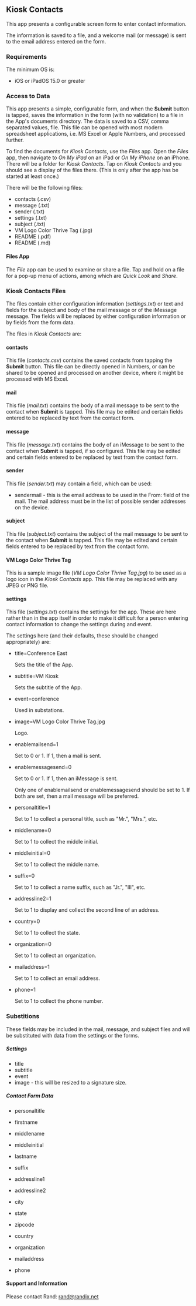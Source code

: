 ## Kiosk Contacts
This app presents a configurable screen form to enter contact information.

The information is saved to a file, and a welcome mail (or message) is sent to the email address entered on the form.

### Requirements
The minimum OS is:

 - iOS or iPadOS 15.0 or greater

### Access to Data

This app presents a simple, configurable form, and when the **Submit** button is tapped, saves the information in the form (with no validation) to a file in the App's documents directory. The data is saved to a CSV, comma separated values, file. This file can be opened with most modern spreadsheet applications, i.e. MS Excel or Apple Numbers, and processed further.

To find the documents for *Kiosk Contacts*, use the *Files* app. Open the *Files* app, then navigate to *On My iPad* on an iPad or *On My iPhone* on an iPhone. There will be a folder for *Kiosk Contacts*. Tap on *Kiosk Contacts* and you should see a display of the files there. (This is only after the app has be started at least once.)

There will be the following files:

- contacts (.csv)
- message (.txt)
- sender (.txt)
- settings (.txt)
- subject (.txt)
- VM Logo Color Thrive Tag (.jpg)
- README (.pdf)
- README (.md)

#### Files App

The *File* app can be used to examine or share a file. Tap and hold on a file for a pop-up menu of actions, among which are *Quick Look* and *Share*.

### Kiosk Contacts Files

The files contain either configuration information (*settings.txt*) or text and fields for the subject and body of the mail message or of the iMessage message. The fields will be replaced by either configuration information or by fields from the form data.

The files in *Kiosk Contacts* are:

#### contacts 

This file (*contacts.csv*) contains the saved contacts from tapping the **Submit** button. This file can be directly opened in Numbers, or can be shared to be opened and processed on another device, where it might be processed with MS Excel.

#### mail

This file (*mail.txt*) contains the body of a mail message to be sent to the contact when **Submit** is tapped. This file may be edited and certain fields entered to be replaced by text from the contact form.

#### message

This file (*message.txt*) contains the body of an iMessage to be sent to the contact when **Submit** is tapped, if so configured. This file may be edited and certain fields entered to be replaced by text from the contact form.

#### sender

This file (*sender.txt*) may contain a field, which can be used:

- sendermail - this is the email address to be used in the From: field of the mail. The mail address must be in the list of possible sender addresses on the device.

#### subject

This file (*subject.txt*) contains the subject of the mail message to be sent to the contact when **Submit** is tapped. This file may be edited and certain fields entered to be replaced by text from the contact form.

#### VM Logo Color Thrive Tag

This is a sample image file (*VM Logo Color Thrive Tag.jpg*) to be used as a logo icon in the *Kiosk Contacts* app. This file may be replaced with any JPEG or PNG file.

#### settings

This file (*settings.txt*) contains the settings for the app. These are here rather than in the app itself in order to make it difficult for a person entering contact information to change the settings during and event.

The settings here (and their defaults, these should be changed appropriately) are:

- title=Conference East

  Sets the title of the App.

- subtitle=VM Kiosk

  Sets the subtitle of the App.

- event=conference

  Used in substations.

- image=VM Logo Color Thrive Tag.jpg

  Logo.

  

- enablemailsend=1

  Set to 0 or 1. If 1, then a mail is sent.

- enablemessagesend=0

  Set to 0 or 1. If 1, then an iMessage is sent.

  Only one of enablemailsend or enablemessagesend should be set to 1. If both are set, then a mail message will be preferred.

  

- personaltitle=1

  Set to 1 to collect a personal title, such as "Mr.", "Mrs.", etc.

- middlename=0

  Set to 1 to collect the middle initial.

- middleinitial=0

  Set to 1 to collect the middle name.

- suffix=0

  Set to 1 to collect a name suffix, such as "Jr.", "III", etc.

  

- addressline2=1

  Set to 1 to display and collect the second line of an address.

- country=0

  Set to 1 to collect the state.

- organization=0

  Set to 1 to collect an organization.

  

- mailaddress=1

  Set to 1 to collect an email address.

- phone=1

  Set to 1 to collect the phone number.

### Substitions

These fields may be included in the mail, message, and subject files and will be substituted with data from the settings or the forms.

##### Settings

- title
- subtitle
- event
- image - this will be resized to a signature size.

##### Contact Form Data

- personaltitle

- firstname

- middlename

- middleinitial

- lastname

- suffix

  

- addressline1

- addressline2

- city

- state

- zipcode

- country

  


- organization


- mailaddress
- phone



#### Support and Information

Please contact Rand:  rand@randix.net

